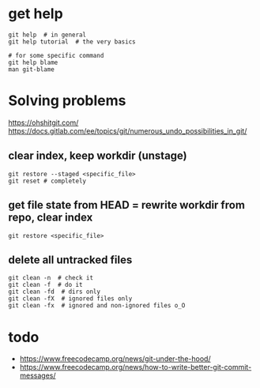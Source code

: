 # get help
```
git help  # in general
git help tutorial  # the very basics

# for some specific command
git help blame
man git-blame
```

# Solving problems
https://ohshitgit.com/  
https://docs.gitlab.com/ee/topics/git/numerous_undo_possibilities_in_git/

## clear index, keep workdir (unstage)
```
git restore --staged <specific_file>
git reset # completely
```

## get file state from HEAD = rewrite workdir from repo, clear index
```
git restore <specific_file>
```

## delete all untracked files
```
git clean -n  # check it
git clean -f  # do it
git clean -fd  # dirs only
git clean -fX  # ignored files only
git clean -fx  # ignored and non-ignored files o_O
```

# todo
* https://www.freecodecamp.org/news/git-under-the-hood/
* https://www.freecodecamp.org/news/how-to-write-better-git-commit-messages/

